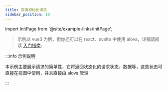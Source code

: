 ```yaml
---
title: 页面初始化请求
sidebar_position: 10
---
```


import InitPage from '@site/example-links/InitPage';

> 示例以 vue3 为例，但你还可以在 react、svelte 中使用 alova，详细请阅读 [入门指南](/get-started/overview);

<InitPage></InitPage>

:::info 示例说明

本示例主要展示请求的简单性，它将返回状态化的请求状态、数据等，这些状态可直接在视图中使用，并且直接由 alova 管理

:::
